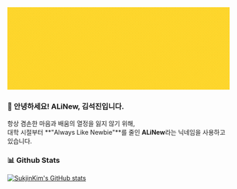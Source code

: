 <div align="center">
  <img src="./assets/ALiNew.gif"/>
</div>

### 👋 안녕하세요! ALiNew, 김석진입니다.

항상 겸손한 마음과 배움의 열정을 잃지 않기 위해,  
대학 시절부터 **"Always Like Newbie"**를 줄인 **ALiNew**라는 닉네임을 사용하고 있습니다.  

  

### 📊 Github Stats

[![SukjinKim's GitHub stats](https://github-readme-stats.vercel.app/api?username=SukJinKim&show_icons=true&show=reviews&theme=transparent)](https://github.com/anuraghazra/github-readme-stats)

<!--
**SukJinKim/SukJinKim** is a ✨ _special_ ✨ repository because its `README.md` (this file) appears on your GitHub profile.

Here are some ideas to get you started:

- 🔭 I’m currently working on ...
- 🌱 I’m currently learning ...
- 👯 I’m looking to collaborate on ...
- 🤔 I’m looking for help with ...
- 💬 Ask me about ...
- 📫 How to reach me: ...
- 😄 Pronouns: ...
- ⚡ Fun fact: ...
-->
